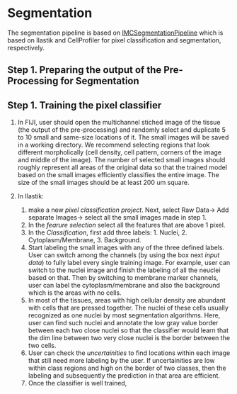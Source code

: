 # Segmentation

The segmentation pipeline is based on [IMCSegmentationPipeline](https://github.com/BodenmillerGroup/ImcSegmentationPipeline) which is based on Ilastik and CellProfiler for pixel classification and segmentation, respectively.

## Step 1. Preparing the output of the Pre-Processing for Segmentation

## Step 1. Training the pixel classifier

  1. In FIJI, user should open the multichannel stiched image of the tissue (the output of the pre-processing) and randomly select and duplicate 5 to 10 small and same-size locations of it. The small images will be saved in a working directory. We recommend selecting regions that look different morpholically (cell density, cell pattern, corners of the image and middle of the image). The number of selected small images should roughly represent all areas of the original data so that the trained model based on the small images efficiently classifies the entire image. The size of the small images should be at least 200 um square.
  
  2. In Ilastik:
     1. make a new *pixel classification project*. Next, select Raw Data-> Add separate Images-> select all the small images made in step 1. 
     2. In the *fearure selection* select all the features that are above 1 pixel.
     3. In the *Classification*, first add three labels: 1. Nuclei, 2. Cytoplasm/Membrane, 3. Background.
     4. Start labeling the small images with any of the three defined labels. User can switch among the channels (by using the box next *input data*) to fully label every single training image. For example, user can switch to the nuclei image and finish the labeling of all the neuclei based on that. Then by switching to membrane marker channels, user can label the cytoplasm/membrane and also the background which is the areas with no cells. 
     5. In most of the tissues, areas with high cellular density are abundant with cells that are pressed together. The nuclei of these cells usually recognized as one nuclei by most segmentation algorithms. Here, user can find such nuclei and annotate the low gray value border between each two close nuclei so that the classifier would learn that the dim line between two very close nuclei is the border between the two cells. 
     6. User can check the *uncertainities* to find locations within each image that still need more labeling by the user. If uncertainities are low within class regions and high on the border of two classes, then the labeling and subsequently the prediction in that area are efficient. 
     7. Once the classifier is well trained, 
     
